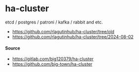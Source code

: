 # ha-cluster
etcd / postgres / patroni / kafka / rabbit and etc.

* https://github.com/rlagutinhub/ha-cluster/tree/old
* https://github.com/rlagutinhub/ha-cluster/tree/2024-08-02

#### Source
* https://gitlab.com/big120379/ha-cluster
* https://github.com/big-town/ha-cluster
